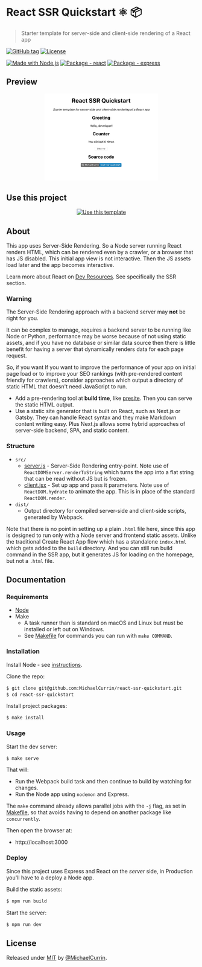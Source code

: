 # React SSR Quickstart ⚛️ 📦
> Starter template for server-side and client-side rendering of a React app

[![GitHub tag](https://img.shields.io/github/tag/MichaelCurrin/react-ssr-quickstart?include_prereleases=&sort=semver)](https://github.com/MichaelCurrin/react-ssr-quickstart/releases/)
[![License](https://img.shields.io/badge/License-MIT-blue)](#license)

[![Made with Node.js](https://img.shields.io/badge/Node.js->=12-blue?logo=node.js&logoColor=white)](https://nodejs.org)
[![Package - react](https://img.shields.io/github/package-json/dependency-version/MichaelCurrin/react-ssr-quickstart/react?logo=react&logoColor=white)](https://www.npmjs.com/package/react)
[![Package - express](https://img.shields.io/github/package-json/dependency-version/MichaelCurrin/react-ssr-quickstart/dev/express)](https://www.npmjs.com/package/express)


## Preview

<div align="center">
    <img src="/sample.png" alt="Sample screenshot" width="300" />
</div>


## Use this project

<div align="center">

[![Use this template](https://img.shields.io/badge/Generate-Use_this_template-2ea44f?style=for-the-badge)](https://github.com/MichaelCurrin/react-ssr-quickstart/generate)

</div>


## About

This app uses Server-Side Rendering. So a Node server running React renders HTML, which can be rendered even by a crawler, or a browser that has JS disabled. This initial app view is not interactive. Then the JS assets load later and the app becomes interactive.

Learn more about React on [Dev Resources](https://michaelcurrin.github.io/dev-resources/resources/javascript/packages/react/). See specifically the SSR section.

### Warning

The Server-Side Rendering approach with a backend server may **not** be right for you.

It can be complex to manage, requires a backend server to be running like Node or Python, performance may be worse because of not using static assets, and if you have no database or similar data source then there is little benefit for having a server that dynamically renders data for each page request.

So, if you want If you want to improve the performance of your app on initial page load or to improve your SEO rankings (with pre-rendered content friendly for crawlers), consider approaches which output a directory of static HTML that doesn't need JavaScript to run.

- Add a pre-rendering tool at **build time**, like [presite][]. Then you can serve the static HTML output.
- Use a static site generator that is built on React, such as Next.js or Gatsby. They can handle React syntax and they make Markdown content writing easy. Plus Next.js allows some hybrid approaches of server-side backend, SPA, and static content.

[presite]: https://github.com/egoist/presite#examples

### Structure

- `src/`
    - [server.js](/src/server.js) - Server-Side Rendering entry-point. Note use of `ReactDOMServer.renderToString` which turns the app into a flat string that can be read without JS but is frozen.
    - [client.jsx](/src/client.jsx) - Set up app and pass it parameters. Note use of `ReactDOM.hydrate` to animate the app. This is in place of the standard `ReactDOM.render`.
- `dist/`
    - Output directory for compiled server-side and client-side scripts, generated by Webpack.

Note that there is no point in setting up a plain `.html` file here, since this app is designed to run only with a Node server and frontend static assets. Unlike the traditional Create React App flow which has a standalone `index.html` which gets added to the `build` directory. And you can still run build command in the SSR app, but it generates JS for loading on the homepage, but not a `.html` file.


## Documentation

### Requirements

- [Node](https://nodejs.org/)
- Make
    - A task runner than is standard on macOS and Linux but must be installed or left out on Windows.
    - See [Makefile](/Makefile) for commands you can run with `make COMMAND`.

### Installation

Install Node - see [instructions](https://gist.github.com/MichaelCurrin/aa1fc56419a355972b96bce23f3bccba).

Clone the repo:

```sh
$ git clone git@github.com:MichaelCurrin/react-ssr-quickstart.git
$ cd react-ssr-quickstart
```

Install project packages:

```sh
$ make install
```

### Usage

Start the dev server:

```sh
$ make serve
```

That will:

- Run the Webpack build task and then continue to build by watching for changes.
- Run the Node app using `nodemon` and Express.

The `make` command already allows parallel jobs with the `-j` flag,  as set in [Makefile](/Makefile), so that avoids having to depend on another package like `concurrently`.

Then open the browser at:

- http://localhost:3000

### Deploy

Since this project uses Express and React on the _server_ side, in Production you'll have to a deploy a Node app.

Build the static assets:

```sh
$ npm run build
```

Start the server:

```sh
$ npm run dev
```


## License

Released under [MIT](/LICENSE) by [@MichaelCurrin](https://github.com/MichaelCurrin).
